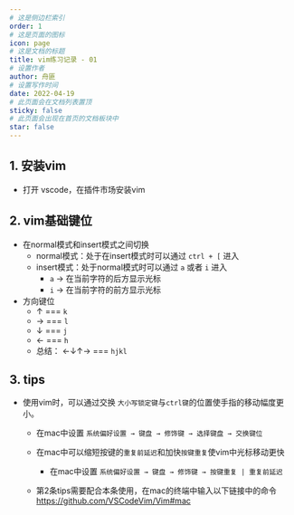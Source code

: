 ```yaml
---
# 这是侧边栏索引
order: 1
# 这是页面的图标
icon: page
# 这是文档的标题
title: vim练习记录 - 01
# 设置作者
author: 舟匪
# 设置写作时间
date: 2022-04-19
# 此页面会在文档列表置顶
sticky: false
# 此页面会出现在首页的文档板块中
star: false
---
```


## 1. 安装vim
- 打开 vscode，在插件市场安装vim

## 2. vim基础键位
- 在normal模式和insert模式之间切换
    - normal模式：处于在insert模式时可以通过 `ctrl + [` 进入
	- insert模式：处于normal模式时可以通过 `a` 或者 `i` 进入
		- `a` → 在当前字符的后方显示光标
		- `i` → 在当前字符的前方显示光标
- 方向键位
	- ↑ === `k` 
	- → === `l`
	- ↓ === `j`
	- ← === `h`
	- 总结： ←↓↑→ === `hjkl`

## 3. tips
- 使用vim时，可以通过交换 `大小写锁定键`与`ctrl键`的位置使手指的移动幅度更小。
	- 在mac中设置 `系统偏好设置 → 键盘 → 修饰键 → 选择键盘 → 交换键位`

	- 在mac中可以缩短按键的`重复前延迟`和加快`按键重复`使vim中光标移动更快
		- 在mac中设置 `系统偏好设置 → 键盘 → 修饰键 → 按键重复 | 重复前延迟`

	- 第2条tips需要配合本条使用，在mac的终端中输入以下链接中的命令
		https://github.com/VSCodeVim/Vim#mac    